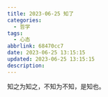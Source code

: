 ```yaml
---
title: 2023-06-25 知了
categories:
  - 哲学
tags:
  - 心态
abbrlink: 68470cc7
date: 2023-06-25 13:15:15
updated: 2023-06-25 13:15:15
description:
---
```


知之为知之，不知为不知，是知也。


